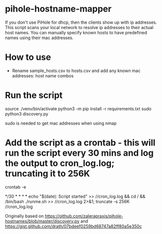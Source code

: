 # pihole-hostname-mapper

If you don't use PiHole for dhcp, then the clients show up with ip addresses. 
This script scans your local network to resolve ip addresses to their actual host names.
You can manually specify known hosts to have predefined names using their mac addresses.


# How to use
- Rename sample_hosts.csv to hosts.csv and add any known mac addresses: host name combos


# Run the script
source ./venv/bin/activate
python3 -m pip install -r requirements.txt
sudo python3 discovery.py

sudo is needed to get mac addresses when using nmap

# Add the script as a crontab - this will run the script every 30 mins and log the output to cron_log.log; truncating it to 256K
crontab -e

*/30 * * * * echo "$(date): Script started" >> /<path to folder>/cron_log.log && cd /<path to folder> && /bin/bash ./runme.sh >> /<path to folder>/cron_log.log 2>&1; truncate -s 256K /<path to folder>/cron_log.log


Originally based on 
https://github.com/zalerapraxis/pihole-hostnames/blob/master/discovery.py
and 
https://gist.github.com/drath/07bdeef0259bd68747a82ff80a5e350c